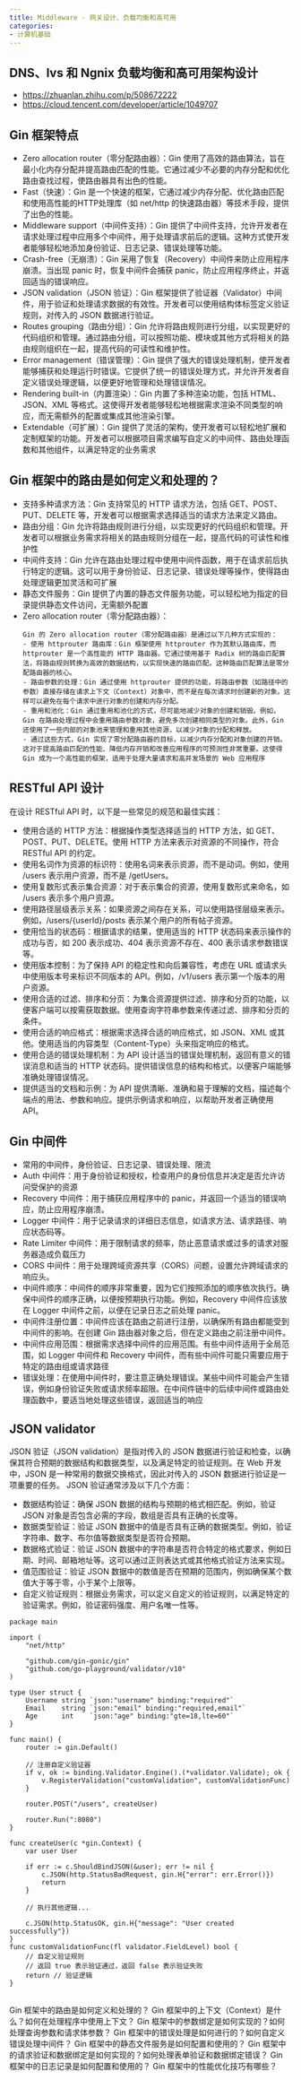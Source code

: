 ```yaml
---
title: Middleware - 网关设计、负载均衡和高可用
categories:
- 计算机基础
---
```


## DNS、lvs 和 Ngnix 负载均衡和高可用架构设计
- https://zhuanlan.zhihu.com/p/508672222
- https://cloud.tencent.com/developer/article/1049707


## Gin 框架特点
- Zero allocation router（零分配路由器）：Gin 使用了高效的路由算法，旨在最小化内存分配并提高路由匹配的性能。它通过减少不必要的内存分配和优化路由查找过程，使路由器具有出色的性能。
- Fast（快速）：Gin 是一个快速的框架，它通过减少内存分配、优化路由匹配和使用高性能的HTTP处理库（如 net/http 的快速路由器）等技术手段，提供了出色的性能。
- Middleware support（中间件支持）：Gin 提供了中间件支持，允许开发者在请求处理过程中应用多个中间件，用于处理请求前后的逻辑。这种方式使开发者能够轻松地添加身份验证、日志记录、错误处理等功能。
- Crash-free（无崩溃）：Gin 采用了恢复（Recovery）中间件来防止应用程序崩溃。当出现 panic 时，恢复中间件会捕获 panic，防止应用程序终止，并返回适当的错误响应。
- JSON validation（JSON 验证）：Gin 框架提供了验证器（Validator）中间件，用于验证和处理请求数据的有效性。开发者可以使用结构体标签定义验证规则，对传入的 JSON 数据进行验证。
- Routes grouping（路由分组）：Gin 允许将路由规则进行分组，以实现更好的代码组织和管理。通过路由分组，可以按照功能、模块或其他方式将相关的路由规则组织在一起，提高代码的可读性和维护性。
- Error management（错误管理）：Gin 提供了强大的错误处理机制，使开发者能够捕获和处理运行时错误。它提供了统一的错误处理方式，并允许开发者自定义错误处理逻辑，以便更好地管理和处理错误情况。
- Rendering built-in（内置渲染）：Gin 内置了多种渲染功能，包括 HTML、JSON、XML 等格式。这使得开发者能够轻松地根据需求渲染不同类型的响应，而无需额外的配置或集成其他渲染引擎。
- Extendable（可扩展）：Gin 提供了灵活的架构，使开发者可以轻松地扩展和定制框架的功能。开发者可以根据项目需求编写自定义的中间件、路由处理函数和其他组件，以满足特定的业务需求

## Gin 框架中的路由是如何定义和处理的？
- 支持多种请求方法：Gin 支持常见的 HTTP 请求方法，包括 GET、POST、PUT、DELETE 等，开发者可以根据需求选择适当的请求方法来定义路由。
- 路由分组：Gin 允许将路由规则进行分组，以实现更好的代码组织和管理。开发者可以根据业务需求将相关的路由规则分组在一起，提高代码的可读性和维护性
- 中间件支持：Gin 允许在路由处理过程中使用中间件函数，用于在请求前后执行特定的逻辑。这可以用于身份验证、日志记录、错误处理等操作，使得路由处理逻辑更加灵活和可扩展
- 静态文件服务：Gin 提供了内置的静态文件服务功能，可以轻松地为指定的目录提供静态文件访问，无需额外配置
- Zero allocation router（零分配路由器）：
    ```
    Gin 的 Zero allocation router（零分配路由器）是通过以下几种方式实现的：
  - 使用 httprouter 路由库：Gin 框架使用 httprouter 作为其默认路由库，而 httprouter 是一个高性能的 HTTP 路由器。它通过使用基于 Radix 树的路由匹配算法，将路由规则转换为高效的数据结构，以实现快速的路由匹配。这种路由匹配算法是零分配路由器的核心。
  - 路由参数的处理：Gin 通过使用 httprouter 提供的功能，将路由参数（如路径中的参数）直接存储在请求上下文（Context）对象中，而不是在每次请求时创建新的对象。这样可以避免在每个请求中进行对象的创建和内存分配。
  - 重用和池化：Gin 通过重用和池化的方式，尽可能地减少对象的创建和销毁。例如，Gin 在路由处理过程中会重用路由参数对象，避免多次创建相同类型的对象。此外，Gin 还使用了一些内部的对象池来管理和重用其他资源，以减少对象的分配和释放。
  - 通过这些方式，Gin 实现了零分配路由器的目标，以减少内存分配和对象创建的开销。这对于提高路由匹配的性能、降低内存开销和改善应用程序的可预测性非常重要。这使得 Gin 成为一个高性能的框架，适用于处理大量请求和高并发场景的 Web 应用程序
    ```

## RESTful API 设计
在设计 RESTful API 时，以下是一些常见的规范和最佳实践：
- 使用合适的 HTTP 方法：根据操作类型选择适当的 HTTP 方法，如 GET、POST、PUT、DELETE。使用 HTTP 方法来表示对资源的不同操作，符合 RESTful API 的约定。
- 使用名词作为资源的标识符：使用名词来表示资源，而不是动词。例如，使用 /users 表示用户资源，而不是 /getUsers。
- 使用复数形式表示集合资源：对于表示集合的资源，使用复数形式来命名，如 /users 表示多个用户资源。
- 使用路径层级表示关系：如果资源之间存在关系，可以使用路径层级来表示。例如，/users/{userId}/posts 表示某个用户的所有帖子资源。
- 使用恰当的状态码：根据请求的结果，使用适当的 HTTP 状态码来表示操作的成功与否，如 200 表示成功、404 表示资源不存在、400 表示请求参数错误等。
- 使用版本控制：为了保持 API 的稳定性和向后兼容性，考虑在 URL 或请求头中使用版本号来标识不同版本的 API。例如，/v1/users 表示第一个版本的用户资源。
- 使用合适的过滤、排序和分页：为集合资源提供过滤、排序和分页的功能，以便客户端可以按需获取数据。使用查询字符串参数来传递过滤、排序和分页的条件。
- 使用合适的响应格式：根据需求选择合适的响应格式，如 JSON、XML 或其他。使用适当的内容类型（Content-Type）头来指定响应的格式。
- 使用合适的错误处理机制：为 API 设计适当的错误处理机制，返回有意义的错误消息和适当的 HTTP 状态码。提供错误信息的结构和格式，以便客户端能够准确处理错误情况。
- 提供适当的文档和示例：为 API 提供清晰、准确和易于理解的文档，描述每个端点的用法、参数和响应。提供示例请求和响应，以帮助开发者正确使用 API。

## Gin 中间件
- 常用的中间件，身份验证、日志记录、错误处理、限流
- Auth 中间件：用于身份验证和授权，检查用户的身份信息并决定是否允许访问受保护的资源
- Recovery 中间件：用于捕获应用程序中的 panic，并返回一个适当的错误响应，防止应用程序崩溃。
- Logger 中间件：用于记录请求的详细日志信息，如请求方法、请求路径、响应状态码等。
- Rate Limiter 中间件：用于限制请求的频率，防止恶意请求或过多的请求对服务器造成负载压力
- CORS 中间件：用于处理跨域资源共享（CORS）问题，设置允许跨域请求的响应头。
- 中间件顺序：中间件的顺序非常重要，因为它们按照添加的顺序依次执行。确保中间件的顺序正确，以便按预期执行功能。例如，Recovery 中间件应该放在 Logger 中间件之前，以便在记录日志之前处理 panic。
- 中间件注册位置：中间件应该在路由之前进行注册，以确保所有路由都能受到中间件的影响。在创建 Gin 路由器对象之后，但在定义路由之前注册中间件。
- 中间件应用范围：根据需求选择中间件的应用范围。有些中间件适用于全局范围，如 Logger 中间件和 Recovery 中间件，而有些中间件可能只需要应用于特定的路由组或请求路径
- 错误处理：在使用中间件时，要注意正确处理错误。某些中间件可能会产生错误，例如身份验证失败或请求频率超限。在中间件链中的后续中间件或路由处理函数中，要适当地处理这些错误，返回适当的响应


## JSON validator
JSON 验证（JSON validation）是指对传入的 JSON 数据进行验证和检查，以确保其符合预期的数据结构和数据类型，以及满足特定的验证规则。在 Web 开发中，JSON 是一种常用的数据交换格式，因此对传入的 JSON 数据进行验证是一项重要的任务。
JSON 验证通常涉及以下几个方面：
- 数据结构验证：确保 JSON 数据的结构与预期的格式相匹配。例如，验证 JSON 对象是否包含必需的字段，数组是否具有正确的长度等。
- 数据类型验证：验证 JSON 数据中的值是否具有正确的数据类型。例如，验证字符串、数字、布尔值等数据类型是否符合预期。
- 数据格式验证：验证 JSON 数据中的字符串是否符合特定的格式要求，例如日期、时间、邮箱地址等。这可以通过正则表达式或其他格式验证方法来实现。
- 值范围验证：验证 JSON 数据中的数值是否在预期的范围内，例如确保某个数值大于等于零，小于某个上限等。
- 自定义验证规则：根据业务需求，可以定义自定义的验证规则，以满足特定的验证需求。例如，验证密码强度、用户名唯一性等。
```
package main

import (
	"net/http"

	"github.com/gin-gonic/gin"
	"github.com/go-playground/validator/v10"
)

type User struct {
	Username string `json:"username" binding:"required"`
	Email    string `json:"email" binding:"required,email"`
	Age      int    `json:"age" binding:"gte=18,lte=60"`
}

func main() {
	router := gin.Default()

	// 注册自定义验证器
	if v, ok := binding.Validator.Engine().(*validator.Validate); ok {
		v.RegisterValidation("customValidation", customValidationFunc)
	}

	router.POST("/users", createUser)

	router.Run(":8080")
}

func createUser(c *gin.Context) {
	var user User

	if err := c.ShouldBindJSON(&user); err != nil {
		c.JSON(http.StatusBadRequest, gin.H{"error": err.Error()})
		return
	}

	// 执行其他逻辑...

	c.JSON(http.StatusOK, gin.H{"message": "User created successfully"})
}
func customValidationFunc(fl validator.FieldLevel) bool {
	// 自定义验证规则
	// 返回 true 表示验证通过，返回 false 表示验证失败
	return // 验证逻辑
}
```

## 
Gin 框架中的路由是如何定义和处理的？
Gin 框架中的上下文（Context）是什么？如何在处理程序中使用上下文？
Gin 框架中的参数绑定是如何实现的？如何处理查询参数和请求体参数？
Gin 框架中的错误处理是如何进行的？如何自定义错误处理中间件？
Gin 框架中的静态文件服务是如何配置和使用的？
Gin 框架中的请求验证和数据绑定是如何实现的？如何处理表单验证和数据绑定错误？
Gin 框架中的日志记录是如何配置和使用的？
Gin 框架中的性能优化技巧有哪些？
